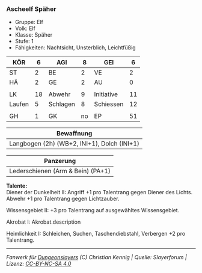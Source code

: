 ### Ascheelf Späher  
- Gruppe: Elf  
- Volk: Elf  
- Klasse: Späher  
- Stufe: 1  
- Fähigkeiten: Nachtsicht, Unsterblich, Leichtfüßig  


| KÖR | 6 | AGI | 8 | GEI | 6 |
| --- | --- | --- | --- | --- | --- |
| ST | 2 | BE | 2 | VE | 2 |
| HÄ | 2 | GE | 2 | AU | 0 |
|  |  |  |  |  |  |
| LK | 18 | Abwehr | 9 | Initiative | 11 |
| Laufen | 5 | Schlagen | 8 | Schiessen | 12 |
|  |  |  |  |  |  |
| GH | 1 | GK | no | EP | 51 |


| Bewaffnung |
| --- |
| Langbogen (2h) (WB+2, INI+1), Dolch (INI+1) |


| Panzerung |
| --- |
| Lederschienen (Arm & Bein) (PA+1) |


**Talente:**  
Diener der Dunkelheit II: Angriff +1 pro Talentrang gegen Diener des Lichts. Abwehr +1 pro Talentrang gegen Lichtzauber.

Wissensgebiet II: +3 pro Talentrang auf ausgewähltes Wissensgebiet.

Akrobat I: Akrobat.description

Heimlichkeit I: Schleichen, Suchen, Taschendiebstahl, Verbergen +2 pro Talentrang.





___
*Fanwerk für [Dungeonslayers](https://www.dungeonslayers.net/) (C) Christian Kennig | Quelle: Slayerforum | Lizenz: [CC-BY-NC-SA 4.0](https://creativecommons.org/licenses/by-nc-sa/4.0/deed.de)*